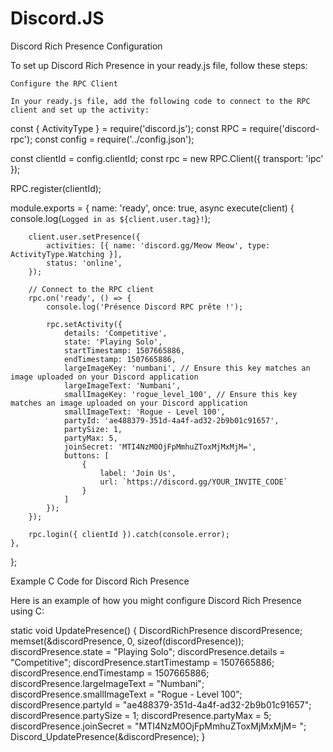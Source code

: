 # Discord.JS

Discord Rich Presence Configuration

To set up Discord Rich Presence in your ready.js file, follow these steps:

    Configure the RPC Client

    In your ready.js file, add the following code to connect to the RPC client and set up the activity:


const { ActivityType } = require('discord.js');
const RPC = require('discord-rpc');
const config = require('../config.json');

const clientId = config.clientId;
const rpc = new RPC.Client({ transport: 'ipc' });

RPC.register(clientId);

module.exports = {
    name: 'ready',
    once: true,
    async execute(client) {
        console.log(`Logged in as ${client.user.tag}!`);

        client.user.setPresence({
            activities: [{ name: 'discord.gg/Meow Meow', type: ActivityType.Watching }],
            status: 'online',
        });

        // Connect to the RPC client
        rpc.on('ready', () => {
            console.log('Présence Discord RPC prête !');

            rpc.setActivity({
                details: 'Competitive',
                state: 'Playing Solo',
                startTimestamp: 1507665886,
                endTimestamp: 1507665886,
                largeImageKey: 'numbani', // Ensure this key matches an image uploaded on your Discord application
                largeImageText: 'Numbani',
                smallImageKey: 'rogue_level_100', // Ensure this key matches an image uploaded on your Discord application
                smallImageText: 'Rogue - Level 100',
                partyId: 'ae488379-351d-4a4f-ad32-2b9b01c91657',
                partySize: 1,
                partyMax: 5,
                joinSecret: 'MTI4NzM0OjFpMmhuZToxMjMxMjM=',
                buttons: [
                    {
                        label: 'Join Us',
                        url: `https://discord.gg/YOUR_INVITE_CODE`
                    }
                ]
            });
        });

        rpc.login({ clientId }).catch(console.error);
    },
};




Example C Code for Discord Rich Presence

Here is an example of how you might configure Discord Rich Presence using C:


static void UpdatePresence()
{
    DiscordRichPresence discordPresence;
    memset(&discordPresence, 0, sizeof(discordPresence));
    discordPresence.state = "Playing Solo";
    discordPresence.details = "Competitive";
    discordPresence.startTimestamp = 1507665886;
    discordPresence.endTimestamp = 1507665886;
    discordPresence.largeImageText = "Numbani";
    discordPresence.smallImageText = "Rogue - Level 100";
    discordPresence.partyId = "ae488379-351d-4a4f-ad32-2b9b01c91657";
    discordPresence.partySize = 1;
    discordPresence.partyMax = 5;
    discordPresence.joinSecret = "MTI4NzM0OjFpMmhuZToxMjMxMjM= ";
    Discord_UpdatePresence(&discordPresence);
}
